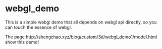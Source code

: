 # webgl_demo
This is a simple webgl demo that all  depends on webgl api directly, so you can touch the essence of webgl.

The page http://shengchao.xyz/blog/custom/3d/webgl_demo1/model.html show this demo!
